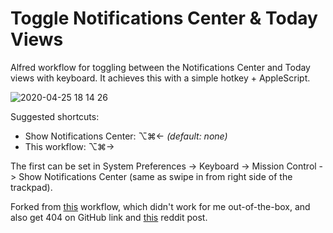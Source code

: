 # Toggle Notifications Center & Today Views
Alfred workflow for toggling between the Notifications Center and Today views with keyboard. It achieves this with a simple hotkey + AppleScript.

![2020-04-25 18 14 26](https://user-images.githubusercontent.com/12127864/80284762-b7c3ff00-8720-11ea-9198-0ee83c0674ac.gif)


Suggested shortcuts:

* Show Notifications Center: ⌥⌘←   _(default: none)_
* This workflow: ⌥⌘→

The first can be set in System Preferences -> Keyboard -> Mission Control -> Show Notifications Center (same as swipe in from right side of the trackpad).

Forked from [this](https://www.packal.org/workflow/toggle-today-and-notification-center-views) workflow, which didn't work for me out-of-the-box, and also get 404 on GitHub link and [this](https://www.reddit.com/r/MacOS/comments/f3p24z/hi_all_is_there_any_keyboard_shortcut_that_can/fhk99u9/) reddit post.
